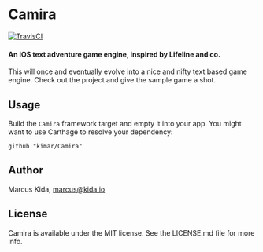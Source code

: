 # Camira

[![TravisCI](https://api.travis-ci.org/kimar/Camira.svg?branch=master)](https://travis-ci.org/kimar/Camira)

#### An iOS text adventure game engine, inspired by Lifeline and co.

This will once and eventually evolve into a nice and nifty text based game engine. Check out the project and give the sample game a shot.

## Usage

Build the `Camira` framework target and empty it into your app. You might want to use Carthage to resolve your dependency:

```
github "kimar/Camira"
```

## Author

Marcus Kida, marcus@kida.io

## License

Camira is available under the MIT license. See the LICENSE.md file for more info.

